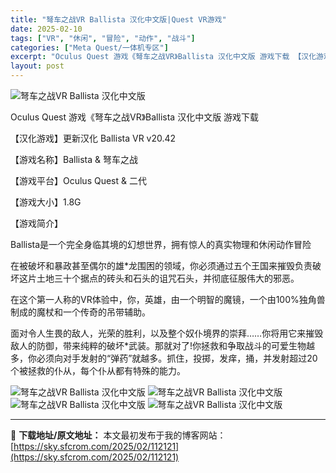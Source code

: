 ```yaml
---
title: "弩车之战VR Ballista 汉化中文版|Quest VR游戏"
date: 2025-02-10
tags: ["VR", "休闲", "冒险", "动作", "战斗"]
categories: ["Meta Quest/一体机专区"]
excerpt: "Oculus Quest 游戏《弩车之战VR》Ballista 汉化中文版 游戏下载 【汉化游戏】更新汉化 Ballista VR v20.42 【游戏名称】Ballista &amp; 弩车之战 【游戏平台】Oculus Quest &amp; 二代 【游戏大小】1.8G 【游戏简介】 Balli&hellip;"
layout: post
---
```


<img title="1611920723-c9e28c879d11294.webp" src="https://sky.sfcrom.com/wp-content/uploads/2025/02/20250210_67aa11f645149.webp" alt="弩车之战VR Ballista 汉化中文版" />

Oculus Quest 游戏《弩车之战VR》Ballista 汉化中文版 游戏下载

【汉化游戏】更新汉化 Ballista VR v20.42

【游戏名称】Ballista &amp; 弩车之战

【游戏平台】Oculus Quest &amp; 二代

【游戏大小】1.8G

【游戏简介】

Ballista是一个完全身临其境的幻想世界，拥有惊人的真实物理和休闲动作冒险

在被破坏和暴政甚至偶尔的雄*龙围困的领域，你必须通过五个王国来摧毁负责破坏这片土地三十个据点的砖头和石头的诅咒石头，并彻底征服伟大的邪恶。

在这个第一人称的VR体验中，你，英雄，由一个明智的魔镜，一个由100%独角兽制成的魔杖和一个传奇的吊带辅助。

面对令人生畏的敌人，光荣的胜利，以及整个奴仆境界的崇拜……你将用它来摧毁敌人的防御，带来纯粹的破坏*武装。那就对了!你拯救和争取战斗的可爱生物越多，你必须向对手发射的“弹药”就越多。抓住，投掷，发痒，捅，并发射超过20个被拯救的仆从，每个仆从都有特殊的能力。

<img title="202110171025299832863-1024x576.webp" src="https://sky.sfcrom.com/wp-content/uploads/2025/02/20250210_67aa11f822721.webp" alt="弩车之战VR Ballista 汉化中文版" />
<img title="202110171025300022864-1024x576.webp" src="https://sky.sfcrom.com/wp-content/uploads/2025/02/20250210_67aa11f9e1626.webp" alt="弩车之战VR Ballista 汉化中文版" />
<img title="202110171025300882865-1024x576.webp" src="https://sky.sfcrom.com/wp-content/uploads/2025/02/20250210_67aa11fc18776.webp" alt="弩车之战VR Ballista 汉化中文版" />
<img title="202110171025300882866-1024x576.webp" src="https://sky.sfcrom.com/wp-content/uploads/2025/02/20250210_67aa11ff43709.webp" alt="弩车之战VR Ballista 汉化中文版" />

---
📖 **下载地址/原文地址：** 本文最初发布于我的博客网站：[https://sky.sfcrom.com/2025/02/112121](https://sky.sfcrom.com/2025/02/112121)

